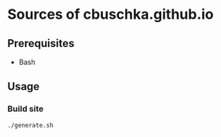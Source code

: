 # Sources of cbuschka.github.io

## Prerequisites
* Bash

## Usage

### Build site
```
./generate.sh
```
